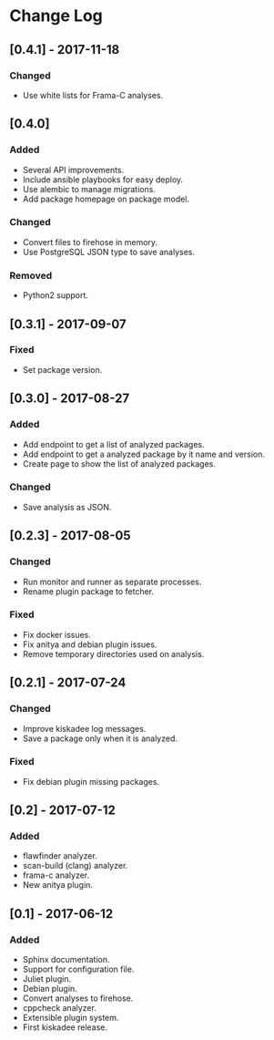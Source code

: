 # Change Log

## [0.4.1] - 2017-11-18
### Changed
- Use white lists for Frama-C analyses.

## [0.4.0]
### Added
- Several API improvements.
- Include ansible playbooks for easy deploy.
- Use alembic to manage migrations.
- Add package homepage on package model.
### Changed
- Convert files to firehose in memory.
- Use PostgreSQL JSON type to save analyses.
### Removed
- Python2 support.

## [0.3.1] - 2017-09-07
### Fixed
- Set package version.

## [0.3.0] - 2017-08-27
### Added
- Add endpoint to get a list of analyzed packages.
- Add endpoint to get a analyzed package by it name and version.
- Create page to show the list of analyzed packages.
### Changed
- Save analysis as JSON.

## [0.2.3] - 2017-08-05
### Changed
- Run monitor and runner as separate processes.
- Rename plugin package to fetcher.
### Fixed
- Fix docker issues.
- Fix anitya and debian plugin issues.
- Remove temporary directories used on analysis.

## [0.2.1] - 2017-07-24
### Changed
- Improve kiskadee log messages.
- Save a package only when it is analyzed.
### Fixed
- Fix debian plugin missing packages.

## [0.2] - 2017-07-12
### Added
- flawfinder analyzer.
- scan-build (clang) analyzer.
- frama-c analyzer.
- New anitya plugin.

## [0.1] - 2017-06-12
### Added
- Sphinx documentation.
- Support for configuration file.
- Juliet plugin.
- Debian plugin.
- Convert analyses to firehose.
- cppcheck analyzer.
- Extensible plugin system.
- First kiskadee release.
